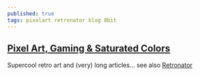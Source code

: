 ```yaml
---
published: true
tags: pixelart retronator blog 8bit
---
```

## [Pixel Art, Gaming & Saturated Colors](https://medium.com/retronator-magazine)

Supercool retro art and (very) long articles...
see also [Retronator](http://www.retronator.com/)

